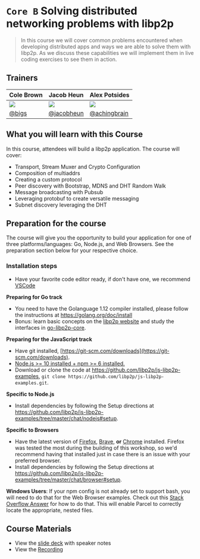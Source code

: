 # `Core B` Solving distributed networking problems with libp2p

> In this course we will cover common problems encountered when developing distributed apps and ways we are able to solve them with libp2p. As we discuss these capabilities we will implement them in live coding exercises to see them in action.

## Trainers

| Cole Brown                                      | Jacob Heun                                             | Alex Potsides                                          |
|-------------------------------------------------------  |------------------------------------------------------  |------------------------------------------------------  |
| ![](https://avatars2.githubusercontent.com/u/213338)   | ![](https://avatars2.githubusercontent.com/u/639834)   | ![](https://avatars1.githubusercontent.com/u/665810)   |
| [@bigs](https://github.com/bigs)                      | [@jacobheun](https://github.com/jacobheun)             | [@achingbrain](https://github.com/achingbrain)         |

## What you will learn with this Course

In this course, attendees will build a libp2p application. The course will cover:
- Transport, Stream Muxer and Crypto Configuration
- Composition of multiaddrs
- Creating a custom protocol
- Peer discovery with Bootstrap, MDNS and DHT Random Walk
- Message broadcasting with Pubsub
- Leveraging protobuf to create versatile messaging
- Subnet discovery leveraging the DHT

## Preparation for the course

The course will give you the opportunity to build your application for one of three platforms/languages: Go, Node.js, and Web Browsers. See the preparation section below for your respective choice.

### Installation steps

- Have your favorite code editor ready, if don't have one, we recommend [VSCode](https://code.visualstudio.com)

**Preparing for Go track**
  - You need to have the Golanguage 1.12 compiler installed, please follow the instructions at https://golang.org/doc/install
  - Bonus: learn basic concepts on the [libp2p website](http://docs.libp2p.io/) and study the interfaces in [go-libp2p-core](https://github.com/libp2p/go-libp2p-core).

**Preparing for the JavaScript track**
  - Have git installed, [https://git-scm.com/downloads](https://git-scm.com/downloads).
  - [Node.js >= 10 installed + npm >= 6 installed.](https://nodejs.org/en/download/)
  - Download or clone the code at https://github.com/libp2p/js-libp2p-examples, `git clone https://github.com/libp2p/js-libp2p-examples.git`.

**Specific to Node.js**

  - Install dependencies by following the Setup directions at https://github.com/libp2p/js-libp2p-examples/tree/master/chat/nodejs#setup.

**Specific to Browsers**

 - Have the latest version of [Firefox](https://www.mozilla.org/firefox/new/), [Brave](https://brave.com/download/), **or** [Chrome](https://www.google.com/chrome/) installed. Firefox was tested the most during the building of this workshop, so we'd recommend having that installed just in case there is an issue with your preferred browser.
 - Install dependencies by following the Setup directions at https://github.com/libp2p/js-libp2p-examples/tree/master/chat/browser#setup.

**Windows Users**: If your npm config is not already set to support bash, you will need to do that for the Web Browser examples. Check out this [Stack Overflow Answer](https://stackoverflow.com/a/46006249) for how to do that. This will enable Parcel to correctly locate the appropriate, nested files.

## Course Materials
- View the [slide deck](https://docs.google.com/presentation/d/1a_BjIM4ORQchnMNjOMO-wCDW2VS5nXeKXIbWSEqf9jY/edit?usp=sharing) with speaker notes
- View the [Recording](https://youtu.be/Q4IH5rWEO-E)

